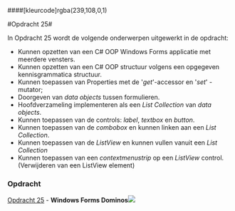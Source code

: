 ####[kleurcode]rgba(239,108,0,1)

#Opdracht 25#

In Opdracht 25 wordt de volgende onderwerpen uitgewerkt in de opdracht:


- Kunnen opzetten van een C# OOP Windows Forms applicatie met meerdere vensters.
- Kunnen opzetten van een C# OOP structuur volgens een opgegeven kennisgrammatica structuur.
- Kunnen toepassen van Properties met de '*get*'-accessor en '*set*' - mutator;
- Doorgeven van *data objects* tussen formulieren.
- Hoofdverzameling implementeren als een *List Collection* van *data objects*.
- Kunnen toepassen van de controls: *label*, *textbox* en *button*.
- Kunnen toepassen van de *combobox* en kunnen linken aan een *List Collection*.
- Kunnen toepassen van de *ListView* en kunnen vullen vanuit een *List Collection*
- Kunnen toepassen van een *contextmenustrip* op een *ListView* control. (Verwijderen van een ListView element)


### Opdracht

[Opdracht 25](https://elo.kw1c.nl/CMS/Studie/811%20ICT-Academie/811%20VakkenInhoud/%5BB.07%20CSh%5D%20C%20Sharp/25187%20%C2%A0%20Applicatie-%20en%20mediaontwikkelaar/Periode%2008/Productie/02.%20Opdrachten/25_WinFormsDominos.xlsx) - **Windows Forms Dominos**![](https://elo.kw1c.nl/CMS/Studie/811%20ICT-Academie/811%20VakkenInhoud/%5BB.07%20CSh%5D%20C%20Sharp/25187%20%C2%A0%20Applicatie-%20en%20mediaontwikkelaar/Periode%2008/Productie/02.%20Opdrachten/images/Dominos_logo_black.png)

